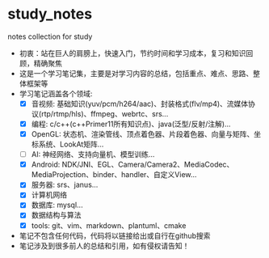 # study_notes
notes collection for study  
* 初衷：站在巨人的肩膀上，快速入门，节约时间和学习成本，复习和知识回顾，精确聚焦  
* 这是一个学习笔记集，主要是对学习内容的总结，包括重点、难点、思路、整体框架等  
* 学习笔记涵盖各个领域:  
  * [x] 音视频: 基础知识(yuv/pcm/h264/aac)、封装格式(flv/mp4)、流媒体协议(rtp/rtmp/hls)、ffmpeg、webrtc、srs...  
  * [x] 编程: c/c++(c++Primer11所有知识点)、java(泛型/反射/注解)...   
  * [x] OpenGL: 状态机、渲染管线、顶点着色器、片段着色器、向量与矩阵、坐标系统、LookAt矩阵...  
  * [ ] AI: 神经网络、支持向量机、模型训练...  
  * [x] Android: NDK/JNI、EGL、Camera/Camera2、MediaCodec、MediaProjection、binder、handler、自定义View...  
  * [x] 服务器: srs、janus...  
  * [x] 计算机网络
  * [x] 数据库: mysql...
  * [x] 数据结构与算法
  * [x] tools: git、vim、markdown、plantuml、cmake
* 笔记不包含任何代码，代码将以链接给出或自行在github搜索  
* 笔记涉及到很多前人的总结和引用，如有侵权请告知！  
